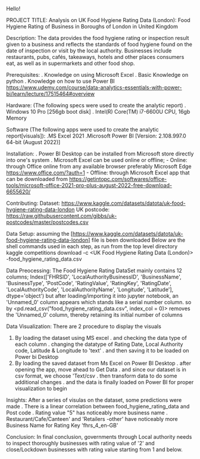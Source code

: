 Hello!

PROJECT TITLE:
Analysis on UK Food Hygiene Rating Data (London):
Food Hygiene Rating of Business in Boroughs of London in United Kingdom

Description:
The data provides the food hygiene rating or inspection result given to a business and reflects the standards of food hygiene found on the date of inspection or visit by the local authority. 
Businesses include restaurants, pubs, cafés, takeaways, hotels and other places consumers eat, as well as in supermarkets and other food shop.

Prerequisites:
. Knowledge on using Microsoft Excel
. Basic Knowledge on python 
. Knowledge on how to use Power BI  <https://www.udemy.com/course/data-analytics-essentials-with-power-bi/learn/lecture/17515464#overview>

Hardware: (The following specs were used to create the analytic report) 
. Windows 10 Pro [256gb boot disk]
. Intel(R) Core(TM) i7-6600U CPU, 16gb Memory

Software (The following apps were used to create the analytic report[visuals]):
.MS Excel 2021
.Microsoft Power BI [Version: 2.108.997.0 64-bit (August 2022)]

Installation:
. Power BI Desktop can be installed from Microsoft store directly into one's system
. Microsoft Excel can be used online or offline;
    - Online: through Office online from any available browser preferably Microsoft Edge <https://www.office.com/?auth=1> 
    - Offline: through Microsoft Excel app that can be downloaded from  <https://getintopc.com/softwares/office-tools/microsoft-office-2021-pro-plus-august-2022-free-download-6655620/>

Contributing:
Dataset: https://www.kaggle.com/datasets/datota/uk-food-hygiene-rating-data-london
UK postcode: https://raw.githubusercontent.com/gibbs/uk-postcodes/master/postcodes.csv

Data Setup: assuming the [https://www.kaggle.com/datasets/datota/uk-food-hygiene-rating-data-london] file is been downloaded
Below are the shell commands used in each step, as run from the top level directory
       kaggle competitions download -c <UK Food Hygiene Rating Data (London)> -food_hygiene_rating_data.csv

Data Preocessing:
 The Food Hygiene Rating DataSet mainly contains 12 columns;
Index(['FHRSID', 'LocalAuthorityBusinessID', 'BusinessName', 'BusinessType',
       'PostCode', 'RatingValue', 'RatingKey', 'RatingDate',
       'LocalAuthorityCode', 'LocalAuthorityName', 'Longitude', 'Latitude'],
      dtype='object')
but after loading/importing it into jupyter notebook, an 'Unnamed_0' column appears which stands like a serial number column.
so by <pd.read_csv("food_hygiene_rating_data.csv", index_col = 0)> removes the 'Unnamed_0' column, thereby retaining its initial number of columns

Data Visualization: There are 2 procedure to display the visuals
1)  By loading the dataset using MS excel 
      . and checking the data type of each column
      . changing the datatype of Rating Date, Local Authority code, Latitude & Longitude to 'text'
      . and then saving it to be loaded on Power bi Desktop
2)  By loading the saved dataset from Ms Excel on Power BI Desktop
     . after opening the app, move ahead to Get Data
     . and since our dataset is in csv format, we choose 'Text/csv
     . then transform data to do some additional changes
     . and the data is finally loaded on Power BI for proper visualization to begin

Insights: After a series of visulas on the dataset, some predictions were made
 . There is a linear correlation between food_hygiene_rating_data and Post code
 . Rating value "5" has noticeably more business name​
 . Restaurant/Cafe/Canteen' and 'Retailers -other' have noticeably more Business Name for Rating Key 'fhrs_4_en-GB'​

Conclusion:
In final conclusion, governments through Local authority needs to inspect thoroughly 
businesses with rating value of '2' and close/Lockdown businesses with rating value 
starting from 1 and below.​




 
